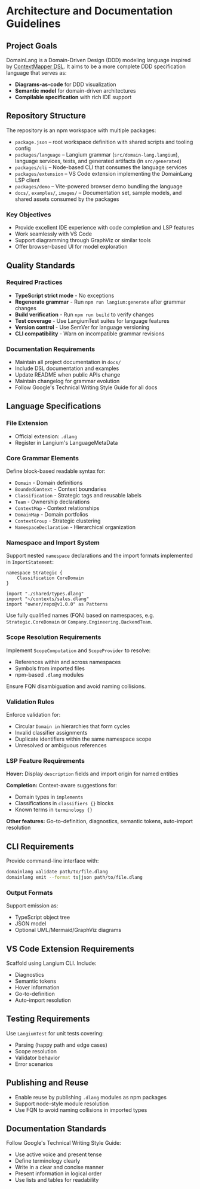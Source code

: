 # Architecture and Documentation Guidelines

## Project Goals

DomainLang is a Domain-Driven Design (DDD) modeling language inspired by [ContextMapper DSL](https://github.com/ContextMapper/context-mapper-dsl). It aims to be a more complete DDD specification language that serves as:

- **Diagrams-as-code** for DDD visualization
- **Semantic model** for domain-driven architectures
- **Compilable specification** with rich IDE support

## Repository Structure

The repository is an npm workspace with multiple packages:

- `package.json` – root workspace definition with shared scripts and tooling config
- `packages/language` – Langium grammar (`src/domain-lang.langium`), language services, tests, and generated artifacts (in `src/generated`)
- `packages/cli` – Node-based CLI that consumes the language services
- `packages/extension` – VS Code extension implementing the DomainLang LSP client
- `packages/demo` – Vite-powered browser demo bundling the language
- `docs/`, `examples/`, `images/` – Documentation set, sample models, and shared assets consumed by the packages

### Key Objectives

- Provide excellent IDE experience with code completion and LSP features
- Work seamlessly with VS Code
- Support diagramming through GraphViz or similar tools
- Offer browser-based UI for model exploration

## Quality Standards

### Required Practices

- **TypeScript strict mode** - No exceptions
- **Regenerate grammar** - Run `npm run langium:generate` after grammar changes
- **Build verification** - Run `npm run build` to verify changes
- **Test coverage** - Use LangiumTest suites for language features
- **Version control** - Use SemVer for language versioning
- **CLI compatibility** - Warn on incompatible grammar revisions

### Documentation Requirements

- Maintain all project documentation in `docs/`
- Include DSL documentation and examples
- Update README when public APIs change
- Maintain changelog for grammar evolution
- Follow Google's Technical Writing Style Guide for all docs

## Language Specifications

### File Extension

- Official extension: `.dlang`
- Register in Langium's LanguageMetaData

### Core Grammar Elements

Define block-based readable syntax for:
- `Domain` - Domain definitions
- `BoundedContext` - Context boundaries
- `Classification` - Strategic tags and reusable labels
- `Team` - Ownership declarations
- `ContextMap` - Context relationships
- `DomainMap` - Domain portfolios
- `ContextGroup` - Strategic clustering
- `NamespaceDeclaration` - Hierarchical organization

### Namespace and Import System

Support nested `namespace` declarations and the import formats implemented in `ImportStatement`:
```dlang
namespace Strategic {
	Classification CoreDomain
}

import "./shared/types.dlang"
import "~/contexts/sales.dlang"
import "owner/repo@v1.0.0" as Patterns
```

Use fully qualified names (FQN) based on namespaces, e.g. `Strategic.CoreDomain` or `Company.Engineering.BackendTeam`.

### Scope Resolution Requirements

Implement `ScopeComputation` and `ScopeProvider` to resolve:
- References within and across namespaces
- Symbols from imported files
- npm-based `.dlang` modules

Ensure FQN disambiguation and avoid naming collisions.

### Validation Rules

Enforce validation for:
- Circular `Domain in` hierarchies that form cycles
- Invalid classifier assignments
- Duplicate identifiers within the same namespace scope
- Unresolved or ambiguous references

### LSP Feature Requirements

**Hover:** Display `description` fields and import origin for named entities

**Completion:** Context-aware suggestions for:
- Domain types in `implements`
- Classifications in `classifiers {}` blocks
- Known terms in `terminology {}`

**Other features:** Go-to-definition, diagnostics, semantic tokens, auto-import resolution

## CLI Requirements

Provide command-line interface with:

```bash
domainlang validate path/to/file.dlang
domainlang emit --format ts|json path/to/file.dlang
```

### Output Formats

Support emission as:
- TypeScript object tree
- JSON model
- Optional UML/Mermaid/GraphViz diagrams

## VS Code Extension Requirements

Scaffold using Langium CLI. Include:
- Diagnostics
- Semantic tokens
- Hover information
- Go-to-definition
- Auto-import resolution

## Testing Requirements

Use `LangiumTest` for unit tests covering:
- Parsing (happy path and edge cases)
- Scope resolution
- Validator behavior
- Error scenarios

## Publishing and Reuse

- Enable reuse by publishing `.dlang` modules as npm packages
- Support node-style module resolution
- Use FQN to avoid naming collisions in imported types

## Documentation Standards

Follow Google's Technical Writing Style Guide:
- Use active voice and present tense
- Define terminology clearly
- Write in a clear and concise manner
- Present information in logical order
- Use lists and tables for readability
